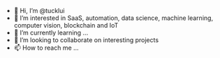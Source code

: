 - 👋 Hi, I’m @tucklui
- 👀 I’m interested in SaaS, automation, data science, machine learning, computer vision, blockchain and IoT
- 🌱 I’m currently learning ...
- 💞️ I’m looking to collaborate on interesting projects
- 📫 How to reach me ...

<!---
tucklui/tucklui is a ✨ special ✨ repository because its `README.md` (this file) appears on your GitHub profile.
You can click the Preview link to take a look at your changes.
--->
